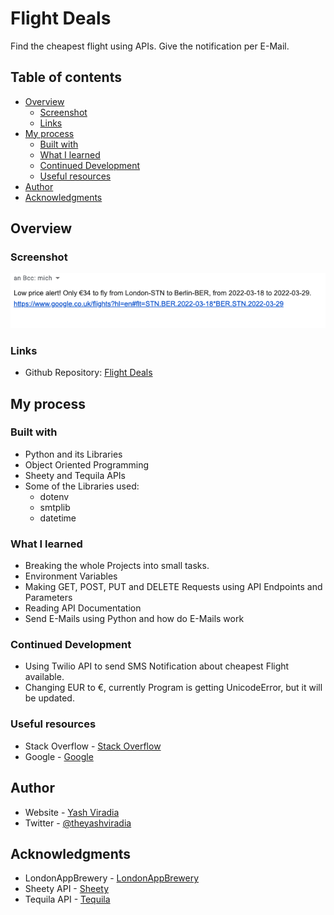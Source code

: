 # Flight Deals
Find the cheapest flight using APIs.
Give the notification per E-Mail.


## Table of contents
- [Overview](#overview)
  - [Screenshot](#screenshot)
  - [Links](#links)
- [My process](#my-process)
  - [Built with](#built-with)
  - [What I learned](#what-i-learned)
  - [Continued Development](#continued-development)
  - [Useful resources](#useful-resources)
- [Author](#author)
- [Acknowledgments](#acknowledgments)

## Overview

### Screenshot
![E-Mail_Notification.png](images/email_notification.png)

### Links
- Github Repository: [Flight Deals](https://github.com/yashviradia/flight-deals)

## My process

### Built with
- Python and its Libraries
- Object Oriented Programming
- Sheety and Tequila APIs
- Some of the Libraries used:
  - dotenv
  - smtplib
  - datetime

### What I learned
- Breaking the whole Projects into small tasks.
- Environment Variables
- Making GET, POST, PUT and DELETE Requests using API Endpoints and Parameters
- Reading API Documentation
- Send E-Mails using Python and how do E-Mails work

### Continued Development
- Using Twilio API to send SMS Notification about cheapest Flight available.
- Changing EUR to €, currently Program is getting UnicodeError, but it will be updated.

### Useful resources
- Stack Overflow - [Stack Overflow](https://stackoverflow.com/)
- Google - [Google](https://www.google.com/)

## Author
- Website - [Yash Viradia](http://yashviradia.tech/)
- Twitter - [@theyashviradia](https://twitter.com/theyashviradia)

## Acknowledgments
- LondonAppBrewery - [LondonAppBrewery](https://www.londonappbrewery.com/)
- Sheety API - [Sheety](https://sheety.co/)
- Tequila API - [Tequila](https://www.kiwi.com/el/)